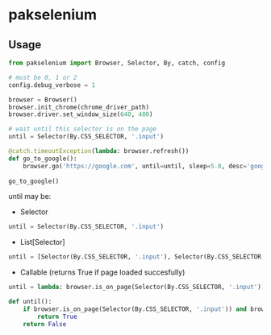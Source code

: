 # pakselenium

## Usage
```python
from pakselenium import Browser, Selector, By, catch, config

# must be 0, 1 or 2
config.debug_verbose = 1

browser = Browser()
browser.init_chrome(chrome_driver_path)
browser.driver.set_window_size(640, 480)

# wait until this selector is on the page
until = Selector(By.CSS_SELECTOR, '.input')

@catch.timeoutException(lambda: browser.refresh())
def go_to_google():
	browser.go('https://google.com', until=until, sleep=5.0, desc='google', timeout=10)
	
go_to_google()
```

until may be:
- Selector
```python
until = Selector(By.CSS_SELECTOR, '.input')
```
- List[Selector]
```python
until = [Selector(By.CSS_SELECTOR, '.input'), Selector(By.CSS_SELECTOR, '.phlogo')]
```
- Callable (returns True if page loaded succesfully)
```python
until = lambda: browser.is_on_page(Selector(By.CSS_SELECTOR, '.input'))

def until():
	if browser.is_on_page(Selector(By.CSS_SELECTOR, '.input')) and browser.is_on_page(Selector(By.CSS_SELECTOR, '.phlogo')):
		return True
	return False
```
